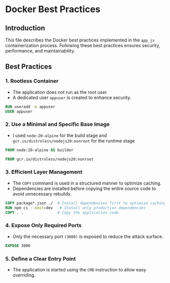 # Docker Best Practices

## Introduction
This file describes the Docker best practices implemented in the `app_js` containerization process. Following these best practices ensures security, performance, and maintainability.

## Best Practices

### 1. **Rootless Container**
- The application does not run as the root user.
- A dedicated user `appuser` is created to enhance security.

```dockerfile
RUN useradd -m appuser
USER appuser
```

### 2. Use a Minimal and Specific Base Image
- I used `node:20-alpine` for the build stage and `gcr.io/distroless/nodejs20:nonroot` for the runtime stage

```dockerfile
FROM node:20-alpine AS builder

FROM gcr.io/distroless/nodejs20:nonroot
```

### 3. Efficient Layer Management
- The `COPY` command is used in a structured manner to optimize caching.
- Dependencies are installed before copying the entire source code to avoid unnecessary rebuilds.

```dockerfile
COPY package*.json ./  # Install dependencies first to optimize caching
RUN npm ci --omit=dev   # Install only production dependencies
COPY . .               # Copy the application code
```

### 4. Expose Only Required Ports
- Only the necessary port `(3000)` is exposed to reduce the attack surface.

```dockerfile
EXPOSE 3000
```

### 5. Define a Clear Entry Point
- The application is started using the `CMD` instruction to allow easy overriding.

